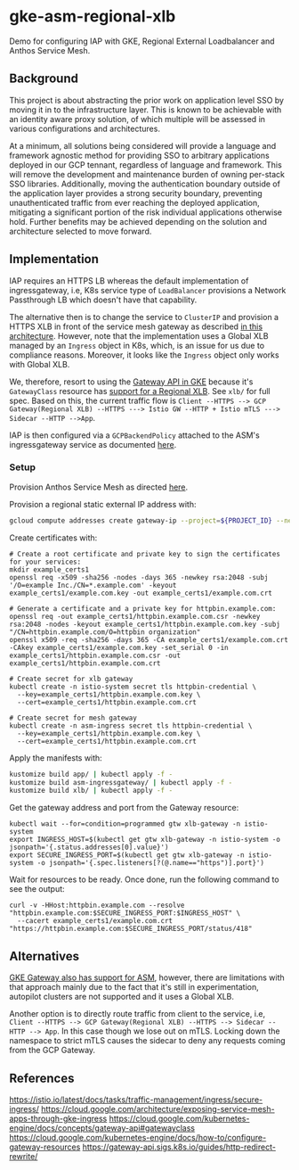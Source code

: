 # gke-asm-regional-xlb

Demo for configuring IAP with GKE, Regional External Loadbalancer and Anthos Service Mesh.

## Background

This project is about abstracting the prior work on application level SSO by moving it in to the infrastructure layer. This is known to be achievable with an identity aware proxy solution, of which multiple will be assessed in various configurations and architectures.

At a minimum, all solutions being considered will provide a language and framework agnostic method for providing SSO to arbitrary applications deployed in our GCP tennant, regardless of language and framework. This will remove the development and maintenance burden of owning per-stack SSO libraries. Additionally, moving the authentication boundary outside of the application layer provides a strong security boundary, preventing unauthenticated traffic from ever reaching the deployed application, mitigating a significant portion of the risk individual applications otherwise hold. Further benefits may be achieved depending on the solution and architecture selected to move forward.

## Implementation

IAP requires an HTTPS LB whereas the default implementation of ingressgateway, i.e, K8s service type of `LoadBalancer` provisions a Network Passthrough LB which doesn't have that capability.

The alternative then is to change the service to `ClusterIP` and provision a HTTPS XLB in front of the service mesh gateway as described [in this architecture](https://cloud.google.com/architecture/exposing-service-mesh-apps-through-gke-ingress#cloud_ingress_and_mesh_ingress). However, note that the implementation uses a Global XLB managed by an `Ingress` object in K8s, which, is an issue for us due to compliance reasons. Moreover, it looks like the `Ingress` object only works with Global XLB.

We, therefore, resort to using the [Gateway API in GKE](https://cloud.google.com/kubernetes-engine/docs/concepts/gateway-api) because it's `GatewayClass` resource has [support for a Regional XLB](https://cloud.google.com/kubernetes-engine/docs/concepts/gateway-api#gatewayclass). See `xlb/` for full spec. Based on this, the current traffic flow is `Client --HTTPS --> GCP Gateway(Regional XLB) --HTTPS ---> Istio GW --HTTP + Istio mTLS ---> Sidecar --HTTP -->App`.

IAP is then configured via a `GCPBackendPolicy` attached to the ASM's ingressgateway service as documented [here](https://cloud.google.com/kubernetes-engine/docs/how-to/configure-gateway-resources#configure_iap).

### Setup

Provision Anthos Service Mesh as directed [here](https://cloud.google.com/service-mesh/docs/managed/provision-managed-anthos-service-mesh).

Provision a regional static external IP address with:
```sh
gcloud compute addresses create gateway-ip --project=${PROJECT_ID} --network-tier=STANDARD --region=northamerica-northeast1
```

Create certificates with:
```
# Create a root certificate and private key to sign the certificates for your services:
mkdir example_certs1
openssl req -x509 -sha256 -nodes -days 365 -newkey rsa:2048 -subj '/O=example Inc./CN=*.example.com' -keyout example_certs1/example.com.key -out example_certs1/example.com.crt

# Generate a certificate and a private key for httpbin.example.com:
openssl req -out example_certs1/httpbin.example.com.csr -newkey rsa:2048 -nodes -keyout example_certs1/httpbin.example.com.key -subj "/CN=httpbin.example.com/O=httpbin organization"
openssl x509 -req -sha256 -days 365 -CA example_certs1/example.com.crt -CAkey example_certs1/example.com.key -set_serial 0 -in example_certs1/httpbin.example.com.csr -out example_certs1/httpbin.example.com.crt

# Create secret for xlb gateway
kubectl create -n istio-system secret tls httpbin-credential \
  --key=example_certs1/httpbin.example.com.key \
  --cert=example_certs1/httpbin.example.com.crt

# Create secret for mesh gateway
kubectl create -n asm-ingress secret tls httpbin-credential \
  --key=example_certs1/httpbin.example.com.key \
  --cert=example_certs1/httpbin.example.com.crt
```

Apply the manifests with:
```sh
kustomize build app/ | kubectl apply -f -
kustomize build asm-ingressgateway/ | kubectl apply -f -
kustomize build xlb/ | kubectl apply -f -
```

Get the gateway address and port from the Gateway resource:
```
kubectl wait --for=condition=programmed gtw xlb-gateway -n istio-system
export INGRESS_HOST=$(kubectl get gtw xlb-gateway -n istio-system -o jsonpath='{.status.addresses[0].value}')
export SECURE_INGRESS_PORT=$(kubectl get gtw xlb-gateway -n istio-system -o jsonpath='{.spec.listeners[?(@.name=="https")].port}')
```

Wait for resources to be ready. Once done, run the following command to see the output:
```
curl -v -HHost:httpbin.example.com --resolve "httpbin.example.com:$SECURE_INGRESS_PORT:$INGRESS_HOST" \
  --cacert example_certs1/example.com.crt "https://httpbin.example.com:$SECURE_INGRESS_PORT/status/418"

```

## Alternatives

[GKE Gateway also has support for ASM](https://cloud.google.com/service-mesh/docs/managed/service-mesh-cloud-gateway#preview_limitations), however, there are limitations with that approach mainly due to the fact that it's still in experimentation, autopilot clusters are not supported and it uses a Global XLB.

Another option is to directly route traffic from client to the service, i.e, `Client --HTTPS --> GCP Gateway(Regional XLB) --HTTPS --> Sidecar --HTTP --> App`. In this case though we lose out on mTLS. Locking down the namespace to strict mTLS causes the sidecar to deny any requests coming from the GCP Gateway.

## References
https://istio.io/latest/docs/tasks/traffic-management/ingress/secure-ingress/
https://cloud.google.com/architecture/exposing-service-mesh-apps-through-gke-ingress
https://cloud.google.com/kubernetes-engine/docs/concepts/gateway-api#gatewayclass
https://cloud.google.com/kubernetes-engine/docs/how-to/configure-gateway-resources
https://gateway-api.sigs.k8s.io/guides/http-redirect-rewrite/
